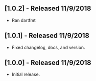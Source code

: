 ## [1.0.2] - Released 11/9/2018

* Ran dartfmt

## [1.0.1] - Released 11/9/2018

* Fixed changelog, docs, and version.

## [1.0.0] - Released 11/9/2018

* Initial release.
